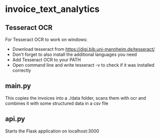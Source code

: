 # invoice_text_analytics

## Tesseract OCR
For Tesseract OCR to work on windows: 
- Download tesseract from https://digi.bib.uni-mannheim.de/tesseract/
- Don't forget to also install the additional languages you need
- Add Tesseract OCR to your PATH
- Open command line and write tesseract -v to check if it was installed correctly

## main.py
This copies the invoices into a ./data folder, scans them with ocr and combines it with some structured data in a csv file

## api.py
Starts the Flask application on localhost:3000